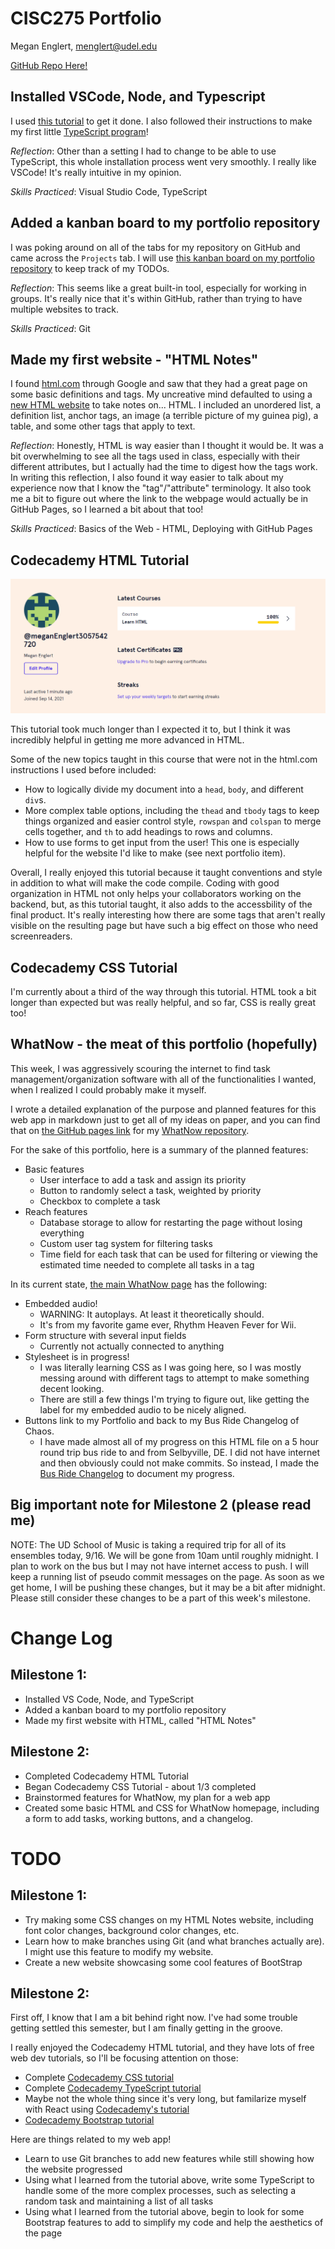 # CISC275 Portfolio
Megan Englert, menglert@udel.edu

[GitHub Repo Here!](https://github.com/meganenglert/CISC275)

## Installed VSCode, Node, and Typescript
I used [this tutorial](https://neu-se.github.io/CS4530-CS5500-Spring-2021/tutorials/week1-getting-started) to get it done. I also followed their instructions to make my first little [TypeScript program](https://github.com/meganenglert/CISC275/blob/master/hello-world.ts)!

*Reflection*: Other than a setting I had to change to be able to use TypeScript, this whole installation process went very smoothly. I really like VSCode! It's really intuitive in my opinion.

*Skills Practiced*: Visual Studio Code, TypeScript

## Added a kanban board to my portfolio repository

I was poking around on all of the tabs for my repository on GitHub and came across the `Projects` tab. I will use [this kanban board on my portfolio repository](https://github.com/meganenglert/CISC275/projects/1) to keep track of my TODOs. 

*Reflection*: This seems like a great built-in tool, especially for working in groups. It's really nice that it's within GitHub, rather than trying to have multiple websites to track.

*Skills Practiced*: Git

## Made my first website - "HTML Notes"

I found [html.com](https://html.com/) through Google and saw that they had a great page on some basic definitions and tags. My uncreative mind defaulted to using a [new HTML website](https://meganenglert.github.io/CISC275/first-website) to take notes on... HTML. I included an unordered list, a definition list, anchor tags, an image (a terrible picture of my guinea pig), a table, and some other tags that apply to text.

*Reflection*: Honestly, HTML is way easier than I thought it would be. It was a bit overwhelming to see all the tags used in class, especially with their different attributes, but I actually had the time to digest how the tags work. In writing this reflection, I also found it way easier to talk about my experience now that I know the "tag"/"attribute" terminology. It also took me a bit to figure out where the link to the webpage would actually be in GitHub Pages, so I learned a bit about that too!

*Skills Practiced*: Basics of the Web - HTML, Deploying with GitHub Pages

## Codecademy HTML Tutorial

![HTML Tutorial Badge](HTMLcomplete.png "HTML Tutorial Badge")

This tutorial took much longer than I expected it to, but I think it was incredibly helpful in getting me more advanced in HTML.

Some of the new topics taught in this course that were not in the html.com instructions I used before included:

- How to logically divide my document into a `head`, `body`, and different `div`s.
- More complex table options, including the `thead` and `tbody` tags to keep things organized and easier control style, `rowspan` and `colspan` to merge cells together, and `th` to add headings to rows and columns.
- How to use forms to get input from the user! This one is especially helpful for the website I'd like to make (see next portfolio item).

Overall, I really enjoyed this tutorial because it taught conventions and style in addition to what will make the code compile. Coding with good organization in HTML not only helps your collaborators working on the backend, but, as this tutorial taught, it also adds to the accessbility of the final product. It's really interesting how there are some tags that aren't really visible on the resulting page but have such a big effect on those who need screenreaders.

## Codecademy CSS Tutorial

I'm currently about a third of the way through this tutorial. HTML took a bit longer than expected but was really helpful, and so far, CSS is really great too!

## WhatNow - the meat of this portfolio (hopefully)

This week, I was aggressively scouring the internet to find task management/organization software with all of the functionalities I wanted, when I realized I could probably make it myself. 

I wrote a detailed explanation of the purpose and planned features for this web app in markdown just to get all of my ideas on paper, and you can find that on [the GitHub pages link](https://meganenglert.github.io/WhatNow/) for my [WhatNow repository](https://github.com/meganenglert/WhatNow).

For the sake of this portfolio, here is a summary of the planned features:
- Basic features
    - User interface to add a task and assign its priority
    - Button to randomly select a task, weighted by priority
    - Checkbox to complete a task
- Reach features
    - Database storage to allow for restarting the page without losing everything
    - Custom user tag system for filtering tasks
    - Time field for each task that can be used for filtering or viewing the estimated time needed to complete all tasks in a tag

In its current state, [the main WhatNow page](https://meganenglert.github.io/WhatNow/) has the following:
- Embedded audio!
    - WARNING: It autoplays. At least it theoretically should. 
    - It's from my favorite game ever, Rhythm Heaven Fever for Wii.
- Form structure with several input fields
    - Currently not actually connected to anything
- Stylesheet is in progress! 
    - I was literally learning CSS as I was going here, so I was mostly messing around with different tags to attempt to make something decent looking.
    - There are still a few things I'm trying to figure out, like getting the label for my embedded audio to be nicely aligned.
- Buttons link to my Portfolio and back to my Bus Ride Changelog of Chaos.
    - I have made almost all of my progress on this HTML file on a 5 hour round trip bus ride to and from Selbyville, DE. I did not have internet and then obviously could not make commits. So instead, I made the [Bus Ride Changelog](https://meganenglert.github.io/WhatNow/changelog) to document my progress.


## Big important note for Milestone 2 (please read me)
NOTE: The UD School of Music is taking a required trip for all of its ensembles today, 9/16. We will be gone from 10am until roughly midnight. I plan to work on the bus but I may not have internet access to push. I will keep a running list of pseudo commit messages on the page. As soon as we get home, I will be pushing these changes, but it may be a bit after midnight. Please still consider these changes to be a part of this week's milestone.

# Change Log
## Milestone 1:
- Installed VS Code, Node, and TypeScript
- Added a kanban board to my portfolio repository
- Made my first website with HTML, called "HTML Notes"

## Milestone 2:
- Completed Codecademy HTML Tutorial
- Began Codecademy CSS Tutorial - about 1/3 completed
- Brainstormed features for WhatNow, my plan for a web app
- Created some basic HTML and CSS for WhatNow homepage, including a form to add tasks, working buttons, and a changelog.

# TODO
## Milestone 1:
- Try making some CSS changes on my HTML Notes website, including font color changes, background color changes, etc.
- Learn how to make branches using Git (and what branches actually are). I might use this feature to modify my website.
- Create a new website showcasing some cool features of BootStrap

## Milestone 2:
First off, I know that I am a bit behind right now. I've had some trouble getting settled this semester, but I am finally getting in the groove.

I really enjoyed the Codecademy HTML tutorial, and they have lots of free web dev tutorials, so I'll be focusing attention on those:
- Complete [Codecademy CSS tutorial](https://www.codecademy.com/learn/learn-css)
- Complete [Codecademy TypeScript tutorial](https://www.codecademy.com/learn/learn-typescript)
- Maybe not the whole thing since it's very long, but familarize myself with React using [Codecademy's tutorial](https://www.codecademy.com/learn/react-101)
- [Codecademy Bootstrap tutorial](https://www.codecademy.com/learn/learn-bootstrap)

Here are things related to my web app!
- Learn to use Git branches to add new features while still showing how the website progressed
- Using what I learned from the tutorial above, write some TypeScript to handle some of the more complex processes, such as selecting a random task and maintaining a list of all tasks
- Using what I learned from the tutorial above, begin to look for some Bootstrap features to add to simplify my code and help the aesthetics of the page